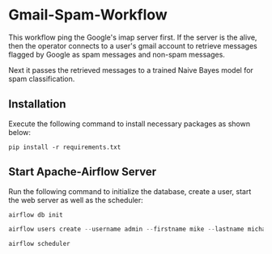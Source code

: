 # Gmail-Spam-Workflow   

This workflow ping the Google's imap server first. If the server is the alive, then the operator connects to a user's gmail account 
to retrieve messages flagged by Google as spam messages and non-spam messages. 

Next it passes the retrieved messages to a trained Naive Bayes model for spam classification.

## Installation   

Execute the following command to install necessary packages  as shown below:   

```
pip install -r requirements.txt  
```    

## Start Apache-Airflow Server 

Run the following command to initialize the database, create a user, start the web server as well as the scheduler:   

<!---
Run the command below to initialize airflow database
-->

```python
airflow db init 
```   

<!---
Th command below creates and assign password to a user
-->

```python
airflow users create --username admin --firstname mike --lastname michael --role Admin --email  mike@company.com 
```  

<!---
The command below starts the scheduler.
-->

```python
airflow scheduler 
```
